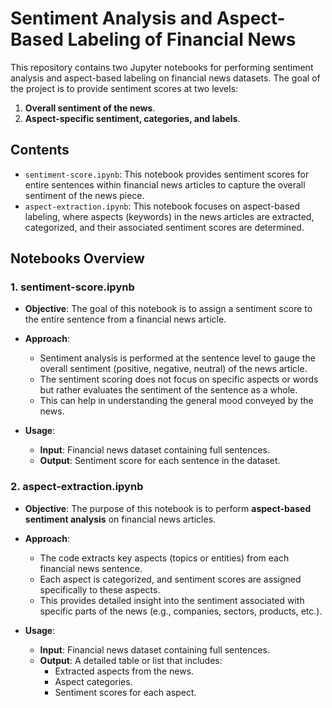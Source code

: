 # Sentiment Analysis and Aspect-Based Labeling of Financial News

This repository contains two Jupyter notebooks for performing sentiment analysis and aspect-based labeling on financial news datasets. The goal of the project is to provide sentiment scores at two levels:
1. **Overall sentiment of the news**.
2. **Aspect-specific sentiment, categories, and labels**.

## Contents

- `sentiment-score.ipynb`: This notebook provides sentiment scores for entire sentences within financial news articles to capture the overall sentiment of the news piece.
- `aspect-extraction.ipynb`: This notebook focuses on aspect-based labeling, where aspects (keywords) in the news articles are extracted, categorized, and their associated sentiment scores are determined.

## Notebooks Overview

### 1. **sentiment-score.ipynb**
   - **Objective**: The goal of this notebook is to assign a sentiment score to the entire sentence from a financial news article.
   - **Approach**: 
     - Sentiment analysis is performed at the sentence level to gauge the overall sentiment (positive, negative, neutral) of the news article.
     - The sentiment scoring does not focus on specific aspects or words but rather evaluates the sentiment of the sentence as a whole.
     - This can help in understanding the general mood conveyed by the news.
   
   - **Usage**: 
     - **Input**: Financial news dataset containing full sentences.
     - **Output**: Sentiment score for each sentence in the dataset.

### 2. **aspect-extraction.ipynb**
   - **Objective**: The purpose of this notebook is to perform **aspect-based sentiment analysis** on financial news articles.
   - **Approach**:
     - The code extracts key aspects (topics or entities) from each financial news sentence.
     - Each aspect is categorized, and sentiment scores are assigned specifically to these aspects.
     - This provides detailed insight into the sentiment associated with specific parts of the news (e.g., companies, sectors, products, etc.).
   
   - **Usage**:
     - **Input**: Financial news dataset containing full sentences.
     - **Output**: A detailed table or list that includes:
       - Extracted aspects from the news.
       - Aspect categories.
       - Sentiment scores for each aspect.
